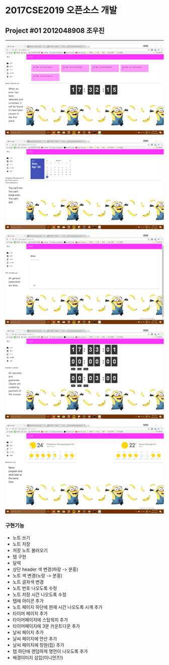 # 2017CSE2019 오픈소스 개발
## Project #01 2012048908 조우진
***
![memory](https://raw.githubusercontent.com/WooJin-JO/my_note/master/images/memory.png)

![monthly](https://raw.githubusercontent.com/WooJin-JO/my_note/master/images/monthly.png)

![write](https://raw.githubusercontent.com/WooJin-JO/my_note/master/images/write.png)

![timer](https://raw.githubusercontent.com/WooJin-JO/my_note/master/images/timer.png)

![weather](https://raw.githubusercontent.com/WooJin-JO/my_note/master/images/weather.png)


### 구현기능
* 노트 쓰기
* 노트 저장
* 저장 노트 불러오기
* 탭 구현
* 달력
* 상단 header 색 변경(파랑 -> 분홍)
* 노트 색 변경(노랑 -> 분홍)
* 노트 글자색 변경
* 노트 번호 나오도록 수정
* 노트 저장 시간 나오도록 수정
* 탭에 아이콘 추가
* 노트 페이지 하단에 현재 시간 나오도록 시계 추가
* 타이머 페이지 추가
* 타이머페이지에 스탑워치 추가
* 타이머페이지에 3분 카운트다운 추가
* 날씨 페이지 추가
* 날씨 페이지에 안산 추가
* 날씨 페이지에 창원(집) 추가
* 탭 하단에 랜덤하게 명언이 나오도록 추가
* 배경이미지 삽입(미니언즈!)

